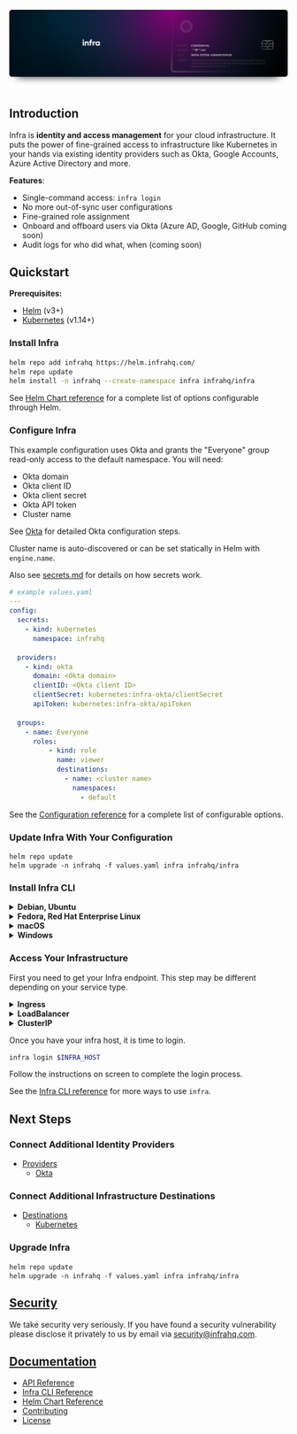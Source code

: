 <p align="center">
  <img src="./docs/images/InfraGithub.png" width="806px" />
</p>

## Introduction

Infra is **identity and access management** for your cloud infrastructure. It puts the power of fine-grained access to infrastructure like Kubernetes in your hands via existing identity providers such as Okta, Google Accounts, Azure Active Directory and more.

**Features**:
* Single-command access: `infra login`
* No more out-of-sync user configurations
* Fine-grained role assignment
* Onboard and offboard users via Okta (Azure AD, Google, GitHub coming soon)
* Audit logs for who did what, when (coming soon)

## Quickstart

**Prerequisites:**
* [Helm](https://helm.sh/) (v3+)
* [Kubernetes](https://kubernetes.io/) (v1.14+)

### Install Infra

```bash
helm repo add infrahq https://helm.infrahq.com/
helm repo update
helm install -n infrahq --create-namespace infra infrahq/infra
```

See [Helm Chart reference](./helm.md) for a complete list of options configurable through Helm.

### Configure Infra

This example configuration uses Okta and grants the "Everyone" group read-only access to the default namespace. You will need:

* Okta domain
* Okta client ID
* Okta client secret
* Okta API token
* Cluster name

See [Okta](./docs/providers/okta.md) for detailed Okta configuration steps.

Cluster name is auto-discovered or can be set statically in Helm with `engine.name`.

Also see [secrets.md](./docs/secrets.md) for details on how secrets work.

```yaml
# example values.yaml
---
config:
  secrets:
    - kind: kubernetes
      namespace: infrahq

  providers:
    - kind: okta
      domain: <Okta domain>
      clientID: <Okta client ID>
      clientSecret: kubernetes:infra-okta/clientSecret
      apiToken: kubernetes:infra-okta/apiToken

  groups:
    - name: Everyone
      roles:
          - kind: role
            name: viewer
            destinations:
              - name: <cluster name>
                namespaces:
                  - default
```

See the [Configuration reference](./docs/configuration.md) for a complete list of configurable options.

### Update Infra With Your Configuration

```
helm repo update
helm upgrade -n infrahq -f values.yaml infra infrahq/infra
```

### Install Infra CLI

<details>
  <summary><strong>Debian, Ubuntu</strong></summary>

  ```bash
  sudo echo 'deb [trusted=yes] https://apt.fury.io/infrahq/ /' >/etc/apt/sources.list.d/infrahq.list
  sudo apt update
  sudo apt install infra
  ```
</details>

<details>
  <summary><strong>Fedora, Red Hat Enterprise Linux</strong></summary>

  ```bash
  sudo dnf config-manager --add-repo https://yum.fury.io/infrahq/
  sudo dnf install infra
  ```
</details>

<details>
  <summary><strong>macOS</strong></summary>

  ```bash
  brew install infrahq/tap/infra
  ```
</details>

<details>
  <summary><strong>Windows</strong></summary>

  ```powershell
  scoop bucket add infrahq https://github.com/infrahq/scoop.git
  scoop install infra
  ```
</details>

### Access Your Infrastructure

First you need to get your Infra endpoint. This step may be different depending on your service type.

<details>
  <summary><strong>Ingress</strong></summary>

  ```
  INFRA_HOST=$(kubectl -n infrahq get ingress -l infrahq.com/component=infra -o jsonpath="{.items[].status.loadBalancer.ingress[*]['ip', 'hostname']}")
  ```
</details>

<details>
  <summary><strong>LoadBalancer</strong></summary>

  Note: It may take a few minutes for the LoadBalancer endpoint to be assigned. You can watch the status of the service with:

  ```
  kubectl -n infrahq get services -l infrahq.com/component=infra -w
  ```

  ```
  INFRA_HOST=$(kubectl -n infrahq get services -l infrahq.com/component=infra -o jsonpath="{.items[].status.loadBalancer.ingress[*]['ip', 'hostname']}")
  ```
</details>

<details>
  <summary><strong>ClusterIP</strong></summary>

  ```
  CONTAINER_PORT=$(kubectl -n infrahq get services -l infrahq.com/component=infra -o jsonpath="{.items[].spec.ports[0].port}")
  kubectl -n infrahq port-forward services infra 8080:$CONTAINER_PORT &
  INFRA_HOST='localhost:8080'
  ```
</details>

Once you have your infra host, it is time to login.

```bash
infra login $INFRA_HOST
```

Follow the instructions on screen to complete the login process.

See the [Infra CLI reference](./docs/cli.md) for more ways to use `infra`.

## Next Steps

### Connect Additional Identity Providers

* [Providers](./docs/providers)
  * [Okta](./docs/providers/okta.md)

### Connect Additional Infrastructure Destinations

* [Destinations](./docs/destinations)
  * [Kubernetes](./docs/destinations/kubernetes.md)

### Upgrade Infra

```
helm repo update
helm upgrade -n infrahq -f values.yaml infra infrahq/infra
```

## [Security](./docs/security.md)

We take security very seriously. If you have found a security vulnerability please disclose it privately to us by email via [security@infrahq.com](mailto:security@infrahq.com).

## [Documentation](./docs)

* [API Reference](./docs/api.md)
* [Infra CLI Reference](./docs/cli.md)
* [Helm Chart Reference](./docs/helm.md)
* [Contributing](./docs/contributing.md)
* [License](./LICENSE)
